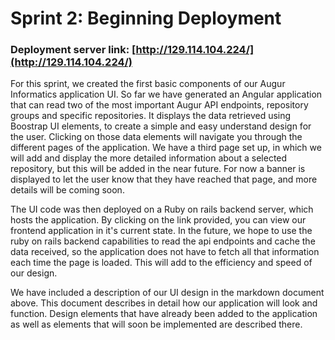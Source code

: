 # Sprint 2: Beginning Deployment

### Deployment server link: [http://129.114.104.224/](http://129.114.104.224/)

For this sprint, we created the first basic components of our Augur Informatics application UI. 
So far we have generated an Angular application that can read two of the most important Augur API endpoints, 
repository groups and specific repositories. It displays the data retrieved using Boostrap UI elements, to 
create a simple and easy understand design for the user. Clicking on those data elements will navigate you 
through the different pages of the application. We have a third page set up, in which we will add and
display the more detailed information about a selected repository, but this will be added in the near future. 
For now a banner is displayed to let the user know that they have reached that page, and more details will be coming
soon.

The UI code was then deployed on a Ruby on rails backend server, which
hosts the application. By clicking on the link provided, you can view our
frontend application in it's current state. In the future, we hope to use the 
ruby on rails backend capabilities to read the api endpoints and cache the data
received, so the application does not have to fetch all that information
each time the page is loaded. This will add to the efficiency and speed
of our design. 

We have included a description of our UI design in the markdown document
above. This document describes in detail how our application will look and 
function. Design elements that have already been added to the application as
well as elements that will soon be implemented are described there.




